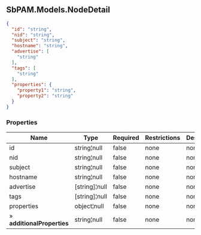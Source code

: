 
<h2 id="tocS_SbPAM.Models.NodeDetail">SbPAM.Models.NodeDetail</h2>

<a id="schemasbpam.models.nodedetail"></a>
<a id="schema_SbPAM.Models.NodeDetail"></a>
<a id="tocSsbpam.models.nodedetail"></a>
<a id="tocssbpam.models.nodedetail"></a>

```json
{
  "id": "string",
  "nid": "string",
  "subject": "string",
  "hostname": "string",
  "advertise": [
    "string"
  ],
  "tags": [
    "string"
  ],
  "properties": {
    "property1": "string",
    "property2": "string"
  }
}

```

### Properties

|Name|Type|Required|Restrictions|Description|
|---|---|---|---|---|
|id|string¦null|false|none|none|
|nid|string¦null|false|none|none|
|subject|string¦null|false|none|none|
|hostname|string¦null|false|none|none|
|advertise|[string]¦null|false|none|none|
|tags|[string]¦null|false|none|none|
|properties|object¦null|false|none|none|
|» **additionalProperties**|string¦null|false|none|none|


